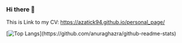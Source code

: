 ### Hi there 👋

This is Link to my CV: https://azatick94.github.io/personal_page/

[![Top Langs](https://github-readme-stats.vercel.app/api/top-langs/?username=Azatick94&exclude_repo=github-stats,Oil-Gas_Resources,Courses,)](https://github.com/anuraghazra/github-readme-stats)

  

<!--
**Azatick94/Azatick94** is a ✨ _special_ ✨ repository because its `README.md` (this file) appears on your GitHub profile.

Here are some ideas to get you started:

- 🔭 I’m currently working on ...
- 🌱 I’m currently learning ...
- 👯 I’m looking to collaborate on ...
- 🤔 I’m looking for help with ...
- 💬 Ask me about ...
- 📫 How to reach me: ...
- 😄 Pronouns: ...
- ⚡ Fun fact: ...
-->

